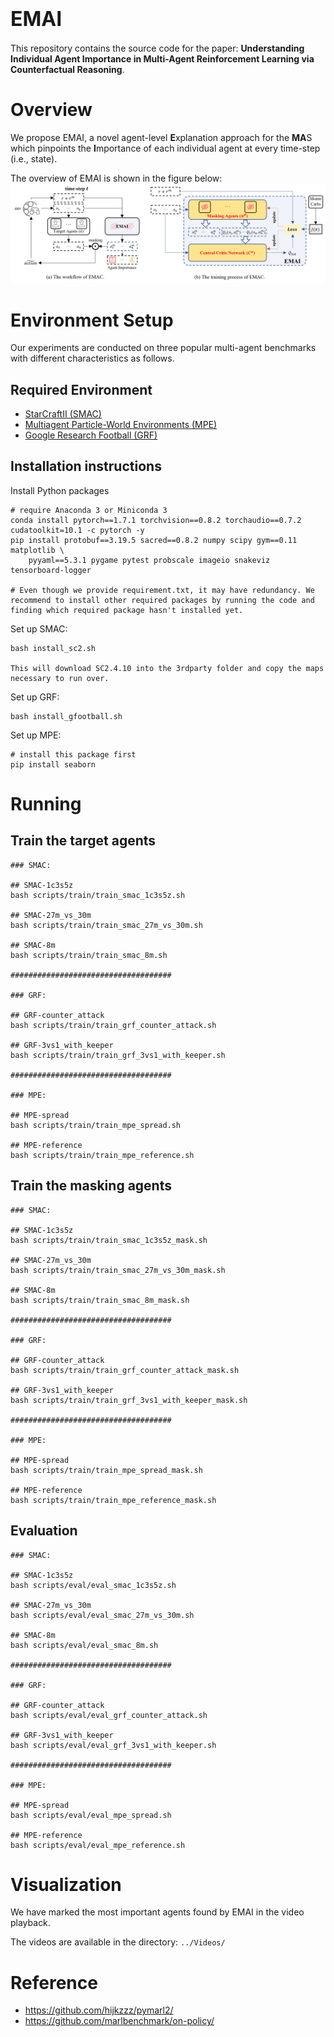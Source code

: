 # <font size=6>EMAI</font>
This repository contains the source code for the paper: **Understanding Individual Agent Importance in Multi-Agent Reinforcement Learning via Counterfactual Reasoning**.

# Overview

We propose EMAI, a novel agent-level **E**xplanation approach for the **MA**S which pinpoints the **I**mportance of each individual agent at every time-step (i.e., state). 

The overview of EMAI is shown in the figure below:
![图片](images/overview.png)

# Environment Setup
Our experiments are conducted on three popular multi-agent benchmarks with different characteristics as follows.

## Required Environment 

- [StarCraftII (SMAC)](https://github.com/oxwhirl/smac)
- [Multiagent Particle-World Environments (MPE)](https://github.com/openai/multiagent-particle-envs)
- [Google Research Football (GRF)](https://github.com/google-research/football)

## Installation instructions
Install Python packages

```shell
# require Anaconda 3 or Miniconda 3
conda install pytorch==1.7.1 torchvision==0.8.2 torchaudio==0.7.2 cudatoolkit=10.1 -c pytorch -y
pip install protobuf==3.19.5 sacred==0.8.2 numpy scipy gym==0.11 matplotlib \
    pyyaml==5.3.1 pygame pytest probscale imageio snakeviz tensorboard-logger

# Even though we provide requirement.txt, it may have redundancy. We recommend to install other required packages by running the code and finding which required package hasn't installed yet.

```

Set up SMAC:

```shell
bash install_sc2.sh

This will download SC2.4.10 into the 3rdparty folder and copy the maps necessary to run over.
```

Set up GRF:

```shell
bash install_gfootball.sh
```

Set up MPE:

```shell
# install this package first
pip install seaborn
```

# Running
## Train the target agents
```
### SMAC:

## SMAC-1c3s5z
bash scripts/train/train_smac_1c3s5z.sh

## SMAC-27m_vs_30m
bash scripts/train/train_smac_27m_vs_30m.sh

## SMAC-8m
bash scripts/train/train_smac_8m.sh

####################################

### GRF:

## GRF-counter_attack
bash scripts/train/train_grf_counter_attack.sh

## GRF-3vs1_with_keeper
bash scripts/train/train_grf_3vs1_with_keeper.sh

####################################

### MPE:

## MPE-spread
bash scripts/train/train_mpe_spread.sh

## MPE-reference
bash scripts/train/train_mpe_reference.sh
```

## Train the masking agents
```
### SMAC:

## SMAC-1c3s5z
bash scripts/train/train_smac_1c3s5z_mask.sh

## SMAC-27m_vs_30m
bash scripts/train/train_smac_27m_vs_30m_mask.sh

## SMAC-8m
bash scripts/train/train_smac_8m_mask.sh

####################################

### GRF:

## GRF-counter_attack
bash scripts/train/train_grf_counter_attack_mask.sh

## GRF-3vs1_with_keeper
bash scripts/train/train_grf_3vs1_with_keeper_mask.sh

####################################

### MPE:

## MPE-spread
bash scripts/train/train_mpe_spread_mask.sh

## MPE-reference
bash scripts/train/train_mpe_reference_mask.sh
```

## Evaluation
```
### SMAC:

## SMAC-1c3s5z
bash scripts/eval/eval_smac_1c3s5z.sh

## SMAC-27m_vs_30m
bash scripts/eval/eval_smac_27m_vs_30m.sh

## SMAC-8m
bash scripts/eval/eval_smac_8m.sh

####################################

### GRF:

## GRF-counter_attack
bash scripts/eval/eval_grf_counter_attack.sh

## GRF-3vs1_with_keeper
bash scripts/eval/eval_grf_3vs1_with_keeper.sh

####################################

### MPE:

## MPE-spread
bash scripts/eval/eval_mpe_spread.sh

## MPE-reference
bash scripts/eval/eval_mpe_reference.sh
```

# Visualization
We have marked the most important agents found by EMAI in the video playback.

The videos are available in the directory: ```../Videos/```

# Reference
- https://github.com/hijkzzz/pymarl2/
- https://github.com/marlbenchmark/on-policy/